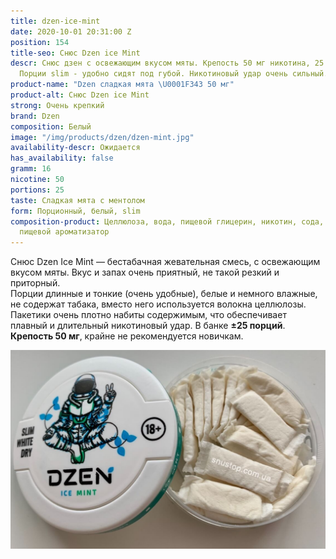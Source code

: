 ```yaml
---
title: dzen-ice-mint
date: 2020-10-01 20:31:00 Z
position: 154
title-seo: Снюс Dzen ice Mint
descr: Снюс дзен с освежающим вкусом мяты. Крепость 50 мг никотина, 25 белых порций.
  Порции slim - удобно сидят под губой. Никотиновый удар очень сильный.
product-name: "Dzen сладкая мята \U0001F343 50 мг"
product-alt: Снюс Dzen ice Mint
strong: Очень крепкий
brand: Dzen
composition: Белый
image: "/img/products/dzen/dzen-mint.jpg"
availability-descr: Ожидается
has_availability: false
gramm: 16
nicotine: 50
portions: 25
taste: Сладкая мята с ментолом
form: Порционный, белый, slim
composition-product: Целлюлоза, вода, пищевой глицерин, никотин, сода, карбонат натрия,
  пищевой ароматизатор
---
```


Снюс Dzen Ice Mint — бестабачная жевательная смесь, с освежающим вкусом мяты. Вкус и запах очень приятный, не такой резкий и приторный.<br>
Порции длинные и тонкие (очень удобные), белые и немного влажные, не содержат табака, вместо него используется волокна целлюлозы. Пакетики очень плотно набиты содержимым, что обеспечивает плавный и длительный никотиновый удар. В банке **±25 порций**.<br>
**Крепость 50 мг**, крайне не рекомендуется новичкам.
<div class="popup-gallery d-flex mb-3">
	<a href="/img/products/dzen/dzen-mint-portion.jpg" title="Снюс Dzen белые порции"><img class="img-fluid" src="/img/products/dzen/dzen-mint-portion.jpg" alt="Снюс Dzen мята"></a>
</div>